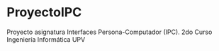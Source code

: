 # ProyectoIPC
Proyecto asignatura Interfaces Persona-Computador (IPC). 2do Curso Ingeniería Informática UPV
